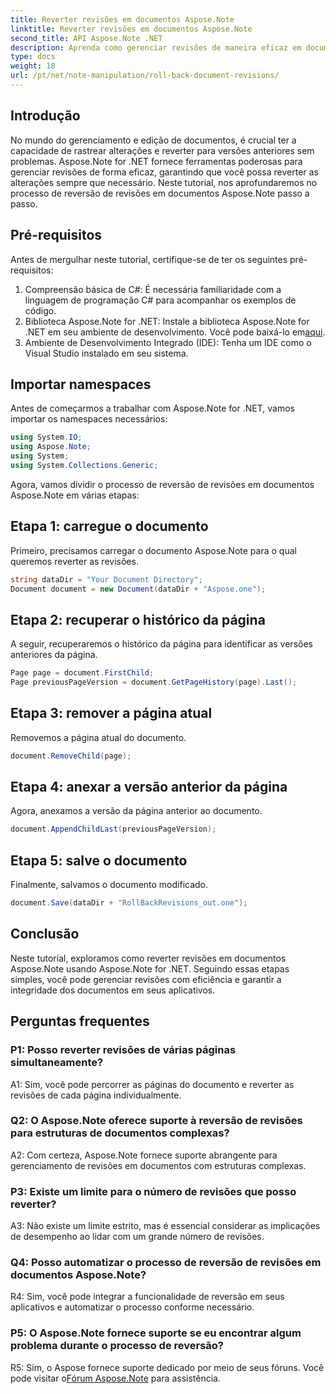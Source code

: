 ```yaml
---
title: Reverter revisões em documentos Aspose.Note
linktitle: Reverter revisões em documentos Aspose.Note
second_title: API Aspose.Note .NET
description: Aprenda como gerenciar revisões de maneira eficaz em documentos Aspose.Note usando Aspose.Note for .NET. Siga um guia passo a passo para reverter as revisões sem problemas.
type: docs
weight: 18
url: /pt/net/note-manipulation/roll-back-document-revisions/
---
```

## Introdução

No mundo do gerenciamento e edição de documentos, é crucial ter a capacidade de rastrear alterações e reverter para versões anteriores sem problemas. Aspose.Note for .NET fornece ferramentas poderosas para gerenciar revisões de forma eficaz, garantindo que você possa reverter as alterações sempre que necessário. Neste tutorial, nos aprofundaremos no processo de reversão de revisões em documentos Aspose.Note passo a passo.

## Pré-requisitos

Antes de mergulhar neste tutorial, certifique-se de ter os seguintes pré-requisitos:

1. Compreensão básica de C#: É necessária familiaridade com a linguagem de programação C# para acompanhar os exemplos de código.
2.  Biblioteca Aspose.Note for .NET: Instale a biblioteca Aspose.Note for .NET em seu ambiente de desenvolvimento. Você pode baixá-lo em[aqui](https://releases.aspose.com/note/net/).
3. Ambiente de Desenvolvimento Integrado (IDE): Tenha um IDE como o Visual Studio instalado em seu sistema.

## Importar namespaces

Antes de começarmos a trabalhar com Aspose.Note for .NET, vamos importar os namespaces necessários:

```csharp
using System.IO;
using Aspose.Note;
using System;
using System.Collections.Generic;
```

Agora, vamos dividir o processo de reversão de revisões em documentos Aspose.Note em várias etapas:

## Etapa 1: carregue o documento

Primeiro, precisamos carregar o documento Aspose.Note para o qual queremos reverter as revisões.

```csharp
string dataDir = "Your Document Directory";
Document document = new Document(dataDir + "Aspose.one");
```

## Etapa 2: recuperar o histórico da página

A seguir, recuperaremos o histórico da página para identificar as versões anteriores da página.

```csharp
Page page = document.FirstChild;
Page previousPageVersion = document.GetPageHistory(page).Last();
```

## Etapa 3: remover a página atual

Removemos a página atual do documento.

```csharp
document.RemoveChild(page);
```

## Etapa 4: anexar a versão anterior da página

Agora, anexamos a versão da página anterior ao documento.

```csharp
document.AppendChildLast(previousPageVersion);
```

## Etapa 5: salve o documento

Finalmente, salvamos o documento modificado.

```csharp
document.Save(dataDir + "RollBackRevisions_out.one");
```

## Conclusão

Neste tutorial, exploramos como reverter revisões em documentos Aspose.Note usando Aspose.Note for .NET. Seguindo essas etapas simples, você pode gerenciar revisões com eficiência e garantir a integridade dos documentos em seus aplicativos.

## Perguntas frequentes

### P1: Posso reverter revisões de várias páginas simultaneamente?

A1: Sim, você pode percorrer as páginas do documento e reverter as revisões de cada página individualmente.

### Q2: O Aspose.Note oferece suporte à reversão de revisões para estruturas de documentos complexas?

A2: Com certeza, Aspose.Note fornece suporte abrangente para gerenciamento de revisões em documentos com estruturas complexas.

### P3: Existe um limite para o número de revisões que posso reverter?

A3: Não existe um limite estrito, mas é essencial considerar as implicações de desempenho ao lidar com um grande número de revisões.

### Q4: Posso automatizar o processo de reversão de revisões em documentos Aspose.Note?

R4: Sim, você pode integrar a funcionalidade de reversão em seus aplicativos e automatizar o processo conforme necessário.

### P5: O Aspose.Note fornece suporte se eu encontrar algum problema durante o processo de reversão?

 R5: Sim, o Aspose fornece suporte dedicado por meio de seus fóruns. Você pode visitar o[Fórum Aspose.Note](https://forum.aspose.com/c/note/28) para assistência.